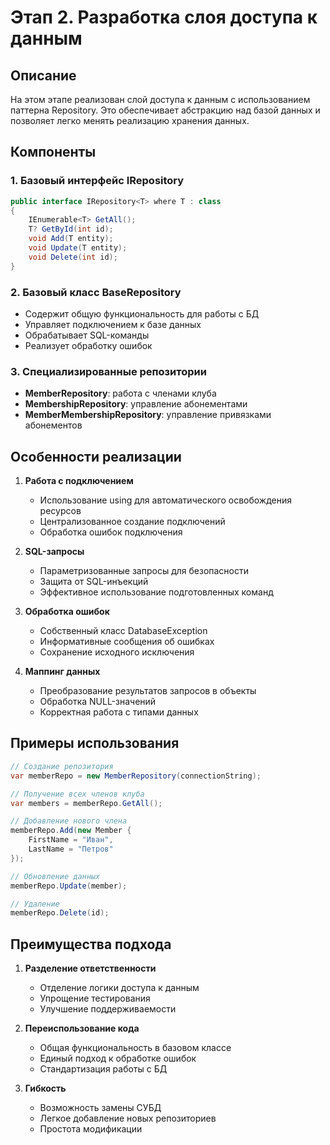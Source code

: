 # Этап 2. Разработка слоя доступа к данным

## Описание
На этом этапе реализован слой доступа к данным с использованием паттерна Repository. Это обеспечивает абстракцию над базой данных и позволяет легко менять реализацию хранения данных.

## Компоненты

### 1. Базовый интерфейс IRepository<T>
```csharp
public interface IRepository<T> where T : class
{
    IEnumerable<T> GetAll();
    T? GetById(int id);
    void Add(T entity);
    void Update(T entity);
    void Delete(int id);
}
```

### 2. Базовый класс BaseRepository
- Содержит общую функциональность для работы с БД
- Управляет подключением к базе данных
- Обрабатывает SQL-команды
- Реализует обработку ошибок

### 3. Специализированные репозитории
- **MemberRepository**: работа с членами клуба
- **MembershipRepository**: управление абонементами
- **MemberMembershipRepository**: управление привязками абонементов

## Особенности реализации

1. **Работа с подключением**
   - Использование using для автоматического освобождения ресурсов
   - Централизованное создание подключений
   - Обработка ошибок подключения

2. **SQL-запросы**
   - Параметризованные запросы для безопасности
   - Защита от SQL-инъекций
   - Эффективное использование подготовленных команд

3. **Обработка ошибок**
   - Собственный класс DatabaseException
   - Информативные сообщения об ошибках
   - Сохранение исходного исключения

4. **Маппинг данных**
   - Преобразование результатов запросов в объекты
   - Обработка NULL-значений
   - Корректная работа с типами данных

## Примеры использования

```csharp
// Создание репозитория
var memberRepo = new MemberRepository(connectionString);

// Получение всех членов клуба
var members = memberRepo.GetAll();

// Добавление нового члена
memberRepo.Add(new Member { 
    FirstName = "Иван", 
    LastName = "Петров" 
});

// Обновление данных
memberRepo.Update(member);

// Удаление
memberRepo.Delete(id);
```

## Преимущества подхода

1. **Разделение ответственности**
   - Отделение логики доступа к данным
   - Упрощение тестирования
   - Улучшение поддерживаемости

2. **Переиспользование кода**
   - Общая функциональность в базовом классе
   - Единый подход к обработке ошибок
   - Стандартизация работы с БД

3. **Гибкость**
   - Возможность замены СУБД
   - Легкое добавление новых репозиториев
   - Простота модификации 